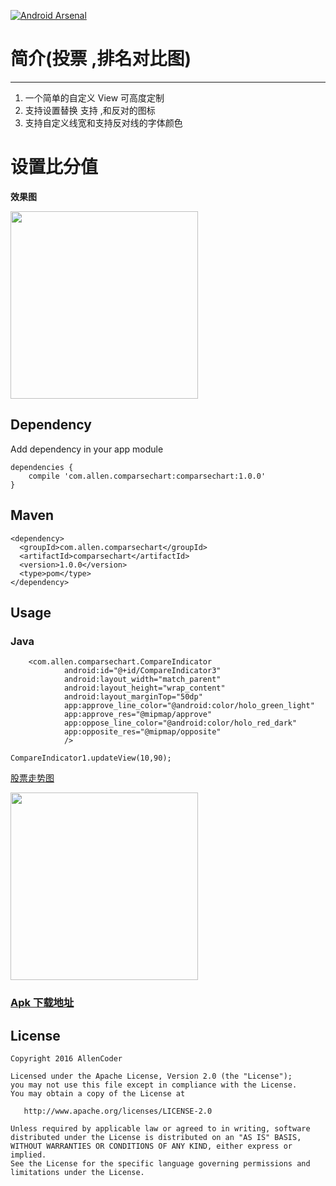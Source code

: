 [![Android Arsenal](https://img.shields.io/badge/Android%20Arsenal-AndroidCustomView-green.svg?style=true)](https://android-arsenal.com/details/1/4166)

# 简介(投票 ,排名对比图)
------------------------

1.  一个简单的自定义 View 可高度定制
2.  支持设置替换 支持 ,和反对的图标
3.  支持自定义线宽和支持反对线的字体颜色

# 设置比分值
**效果图**

<img src="https://github.com/AllenCoder/AndroidCustomView/blob/master/gif/device-2016-08-15-180942.png" width=300 />


## Dependency


Add dependency in your app module





```
dependencies {
	compile 'com.allen.comparsechart:comparsechart:1.0.0'
}
```




## Maven
```
<dependency>
  <groupId>com.allen.comparsechart</groupId>
  <artifactId>comparsechart</artifactId>
  <version>1.0.0</version>
  <type>pom</type>
</dependency>
```

## Usage

### Java
```
    <com.allen.comparsechart.CompareIndicator
            android:id="@+id/CompareIndicator3"
            android:layout_width="match_parent"
            android:layout_height="wrap_content"
            android:layout_marginTop="50dp"
            app:approve_line_color="@android:color/holo_green_light"
            app:approve_res="@mipmap/approve"
            app:oppose_line_color="@android:color/holo_red_dark"
            app:opposite_res="@mipmap/opposite"
            />
```
```
CompareIndicator1.updateView(10,90);
```
[股票走势图](https://github.com/AllenCoder/AndroidDevCoder)

<img src="https://github.com/AllenCoder/AndroidDevCoder/blob/master/gif/linechart.gif" width=300 />

### [ Apk 下载地址](http://fir.im/5kvu)

## License
```
Copyright 2016 AllenCoder

Licensed under the Apache License, Version 2.0 (the "License");
you may not use this file except in compliance with the License.
You may obtain a copy of the License at

   http://www.apache.org/licenses/LICENSE-2.0

Unless required by applicable law or agreed to in writing, software
distributed under the License is distributed on an "AS IS" BASIS,
WITHOUT WARRANTIES OR CONDITIONS OF ANY KIND, either express or implied.
See the License for the specific language governing permissions and
limitations under the License.
```